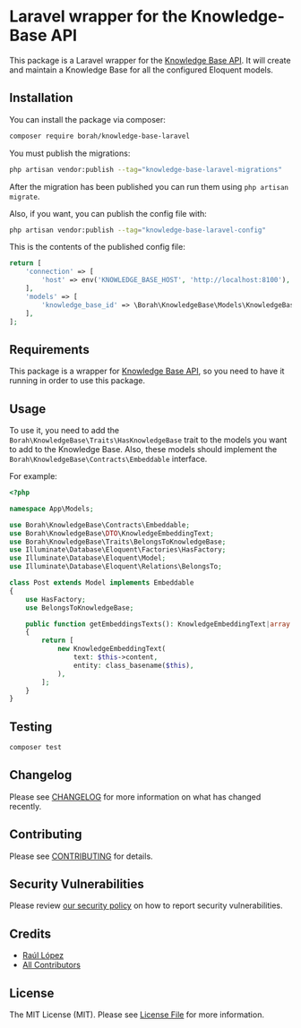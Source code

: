 # Laravel wrapper for the Knowledge-Base API

This package is a Laravel wrapper for the [Knowledge Base API](https://github.com/BorahLabs/Knowledge-Base). It will create and maintain a Knowledge Base for all the configured Eloquent models.

## Installation

You can install the package via composer:

```bash
composer require borah/knowledge-base-laravel
```

You must publish the migrations:

```bash
php artisan vendor:publish --tag="knowledge-base-laravel-migrations"
```

After the migration has been published you can run them using `php artisan migrate`.

Also, if you want, you can publish the config file with:

```bash
php artisan vendor:publish --tag="knowledge-base-laravel-config"
```

This is the contents of the published config file:

```php
return [
    'connection' => [
        'host' => env('KNOWLEDGE_BASE_HOST', 'http://localhost:8100'),
    ],
    'models' => [
        'knowledge_base_id' => \Borah\KnowledgeBase\Models\KnowledgeBaseId::class,
    ],
];

```

## Requirements

This package is a wrapper for [Knowledge Base API](https://github.com/BorahLabs/Knowledge-Base), so you need to have it running in order to use this package.

## Usage

To use it, you need to add the `Borah\KnowledgeBase\Traits\HasKnowledgeBase` trait to the models you want to add to the Knowledge Base. Also, these models should implement the `Borah\KnowledgeBase\Contracts\Embeddable` interface.

For example:

```php
<?php

namespace App\Models;

use Borah\KnowledgeBase\Contracts\Embeddable;
use Borah\KnowledgeBase\DTO\KnowledgeEmbeddingText;
use Borah\KnowledgeBase\Traits\BelongsToKnowledgeBase;
use Illuminate\Database\Eloquent\Factories\HasFactory;
use Illuminate\Database\Eloquent\Model;
use Illuminate\Database\Eloquent\Relations\BelongsTo;

class Post extends Model implements Embeddable
{
    use HasFactory;
    use BelongsToKnowledgeBase;

    public function getEmbeddingsTexts(): KnowledgeEmbeddingText|array
    {
        return [
            new KnowledgeEmbeddingText(
                text: $this->content,
                entity: class_basename($this),
            ),
        ];
    }
}
```

## Testing

```bash
composer test
```

## Changelog

Please see [CHANGELOG](CHANGELOG.md) for more information on what has changed recently.

## Contributing

Please see [CONTRIBUTING](CONTRIBUTING.md) for details.

## Security Vulnerabilities

Please review [our security policy](../../security/policy) on how to report security vulnerabilities.

## Credits

- [Raúl López](https://github.com/BorahLabs)
- [All Contributors](../../contributors)

## License

The MIT License (MIT). Please see [License File](LICENSE.md) for more information.
